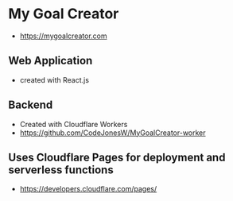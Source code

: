 # My Goal Creator
- https://mygoalcreator.com

## Web Application 
- created with React.js

## Backend
- Created with Cloudflare Workers
- https://github.com/CodeJonesW/MyGoalCreator-worker

## Uses Cloudflare Pages for deployment and serverless functions
- https://developers.cloudflare.com/pages/
